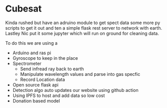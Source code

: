 # Cubesat 
Kinda rushed but have an adruino module to get spect data some more py scripts to get it out and ten a simple flask rest server to network with earth. Lastley Nic put it some jupyter which will run on ground for cleaning data.


To do this we are using a 
- Arduino and ras pi
- Gyroscope to keep in the place 
- Spectrometer 
    - Send infread ray back to earth 
    - Manipulate wavelength values and parse into gas specfic 
    - Record Location data
- Open source flask api 
- Detection algo auto updates our website using github action 
- Using IPFS to host and add data so low cost 
- Donation based model

